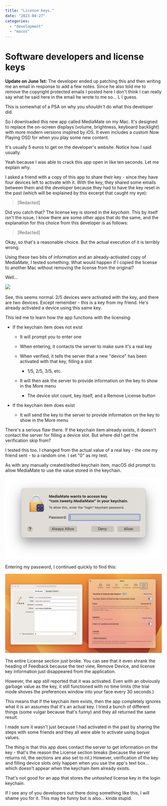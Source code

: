 ```yaml
---
title: "License keys."
date: "2023-04-27"
categories: 
  - "development"
  - "macos"
---
```


# Software developers and license keys

**Update on June 1st:** The developer ended up patching this and then writing me an email in response to add a few notes. Since he also told me to remove the copyright protected emails I posted here I don't think I can really say what he said here in the email he wrote to me so... L I guess.

This is somewhat of a PSA on why you _shouldn't_ do what this developer did.

So I downloaded this new app called MediaMate on my Mac. It's designed to replace the on-screen displays (volume, brightness, keyboard backlight) with more modern versions inspired by iOS. It even includes a custom Now Playing OSD for when you play some new content.

It's usually 5 euros to get on the developer's website. Notice how I said usually.

Yeah because I was able to crack this app open in like ten seconds. Let me explain why.

I asked a friend with a copy of this app to share their key - since they have four devices left to activate with it. With the key, they shared some emails between them and the developer because they had to have the key reset in the past (which will be explained by this excerpt that caught my eye):

> \[Redacted\]

Did you catch that? The license key is stored in the _keychain_. This by itself isn't the issue, I know there are some other apps that do the same, and the explanation for this choice from this developer is as follows:

> \[Redacted\]

Okay, so that's a reasonable choice. But the actual execution of it is terribly wrong.

Using these two bits of information and an already-activated copy of MediaMate, I tested something. What would happen if I copied the license to another Mac without removing the license from the original?

Well...

![](../../../../images/2023/04/04-27-license-keys-1.png)

See, this seems normal. 2/5 devices were activated with the key, and there are two devices. Except remember - this is a key from my friend. He's already activated a device using this same key.

This led me to learn how the app functions with the licensing:

- If the keychain item does not exist
    - It will prompt you to enter one
    
    - When entering, it contacts the server to make sure it's a real key
    
    - When verified, it tells the server that a new "device" has been activated with that key, filling a slot
        - 1/5, 2/5, 3/5, etc.
    
    - It will then ask the server to provide information on the key to show in the More menu
        - The device slot count, key itself, and a Remove License button

- If the keychain item does exist
    - It will send the key to the server to provide information on the key to show in the More menu

There's a serious flaw there. If the keychain item already exists, it doesn't contact the server for filling a device slot. But where did I get the verification skip from?

I tested this too. I changed from the actual value of a real key - the one my friend sent - to a random one. I set "0" as my test.

As with any manually created/edited keychain item, macOS did prompt to allow MediaMate to use the value stored in the keychain.

![](../../../../images/2023/04/04-27-license-keys-2.png)

Entering my password, I continued quickly to find this:

![](../../../../images/2023/04/04-27-license-keys-3.png)

The entire License section just broke. You can see that it even shrank the heading of Feedback because the text view, Remove Device, and license key information just disappeared from the application.

However, the app _still_ reported that it was activated. Even with an obviously garbage value as the key, it still functioned with no time limits (the trial mode shoves the preferences window into your face every 30 seconds.)

This means that if the keychain item exists, then the app completely ignores what it is an assumes that it's an actual key. I tried a bunch of different things (some vulgar because that's funny) and they all returned the same result.

I made sure it wasn't just because I had activated in the past by sharing the steps with some friends and they all were able to activate using bogus values.

The thing is that this app does contact the server to get information on the key - that's the reason the License section breaks (because the server returns nil, the sections are also set to nil.) However, verification of the key and filling device slots only happen when you use the app's text box... which doesn't appear when the keychain item already exists.

That's not good for an app that stores the _unhashed_ license key in the login keychain.

If I see any of you developers out there doing something like this, I will shame you for it. This may be funny but is also... kinda stupid.
